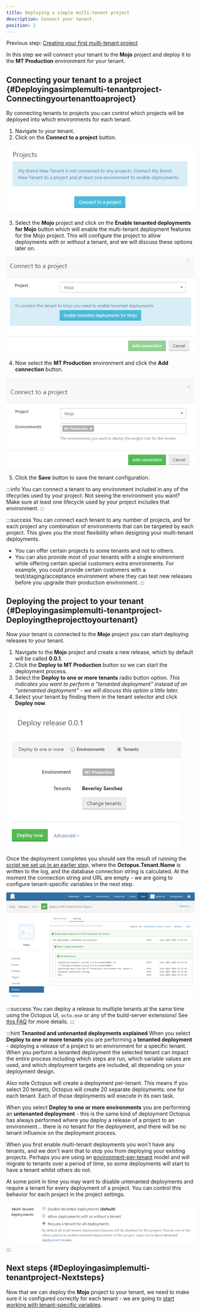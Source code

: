 ```yaml
---
title: Deploying a simple multi-tenant project
description: Connect your tenant.
position: 2
---
```


Previous step: [Creating your first multi-tenant project](/docs/guides/multi-tenant-deployments/multi-tenant-deployment-guide/creating-your-first-multi-tenant-project.md)

In this step we will connect your tenant to the **Mojo** project and deploy it to the **MT Production** environment for your tenant.

## Connecting your tenant to a project {#Deployingasimplemulti-tenantproject-Connectingyourtenanttoaproject}

By connecting tenants to projects you can control which projects will be deployed into which environments for each tenant.

1. Navigate to your tenant.
2. Click on the **Connect to a project** button.

![](/docs/images/5669221/5865688.png "width=500")

3. Select the **Mojo** project and click on the **Enable tenanted deployments for Mojo** button which will enable the multi-tenant deployment features for the Mojo project. This will configure the project to allow deployments *with* or *without* a tenant, and we will discuss these options later on.

![](/docs/images/5669221/5865689.png "width=500")

4. Now select the **MT Production** environment and click the **Add connection** button.

![](/docs/images/5669221/5865557.png "width=500")

5. Click the **Save** button to save the tenant configuration.

:::info
You can connect a tenant to any environment included in any of the lifecycles used by your project. Not seeing the environment you want? Make sure at least one lifecycle used by your project includes that environment.
:::

:::success
You can connect each tenant to any number of projects, and for each project any combination of environments that can be targeted by each project. This gives you the most flexibility when designing your multi-tenant deployments.

- You can offer certain projects to some tenants and not to others.
- You can also provide most of your tenants with a single environment while offering certain special customers extra environments. For example, you could provide certain customers with a test/staging/acceptance environment where they can test new releases before you upgrade their production environment.
  :::

## Deploying the project to your tenant {#Deployingasimplemulti-tenantproject-Deployingtheprojecttoyourtenant}

Now your tenant is connected to the **Mojo** project you can start deploying releases to your tenant.

1. Navigate to the **Mojo** project and create a new release, which by default will be called **0.0.1**.
2. Click the **Deploy to MT Production** button so we can start the deployment process.
3. Select the **Deploy to one or more tenants** radio button option. *This indicates you want to perform a "tenanted deployment" instead of an "untenanted deployment" - we will discuss this option a little later.*
4. Select your tenant by finding them in the tenant selector and click **Deploy now**.

![](/docs/images/5669221/5865649.png "width=300")

Once the deployment completes you should see the result of running the [script we set up in an earlier ste](/docs/guides/multi-tenant-deployments/multi-tenant-deployment-guide/creating-your-first-multi-tenant-project.md)p, where the **Octopus.Tenant.Name** is written to the log, and the database connection string is calculated. At the moment the connection string and URL are empty - we are going to configure tenant-specific variables in the next step.

![](/docs/images/5669221/5865596.png "width=500")

:::success
You can deploy a release to multiple tenants at the same time using the Octopus UI, `octo.exe` or any of the build-server extensions! See [this FAQ](/docs/guides/multi-tenant-deployments/multi-tenant-deployments-faq.md) for more details.
:::

:::hint
**Tenanted and untenanted deployments explained**
When you select **Deploy to one or more tenants** you are performing a **tenanted deployment** - deploying a release of a project to an environment for a specific tenant. When you perform a tenanted deployment the selected tenant can impact the entire process including which steps are run, which variable values are used, and which deployment targets are included, all depending on your deployment design.

Also note Octopus will create a deployment per-tenant. This means if you select 20 tenants, Octopus will create 20 separate deployments: one for each tenant. Each of those deployments will execute in its own task.

When you select **Deploy to one or more environments** you are performing an **untenanted deployment** - this is the same kind of deployment Octopus has always performed where you deploy a release of a project to an environment... there is no tenant for the deployment, and there will be no tenant influence on the deployment process.

When you first enable multi-tenant deployments you won't have any tenants, and we don't want that to stop you from deploying your existing projects. Perhaps you are using an [environment-per-tenant](/docs/guides/multi-tenant-deployments/multi-tenant-deployments-prior-to-octopus-3.4/index.md) model and will migrate to tenants over a period of time, so some deployments will start to have a tenant whilst others do not.

At some point in time you may want to disable untenanted deployments and require a tenant for every deployment of a project. You can control this behavior for each project in the project settings.

![](/docs/images/5669221/5865690.png)
:::

## Next steps {#Deployingasimplemulti-tenantproject-Nextsteps}

Now that we can deploy the **Mojo** project to your tenant, we need to make sure it is configured correctly for each tenant - we are going to [start working with tenant-specific variables](/docs/guides/multi-tenant-deployments/multi-tenant-deployment-guide/working-with-tenant-specific-variables.md).
